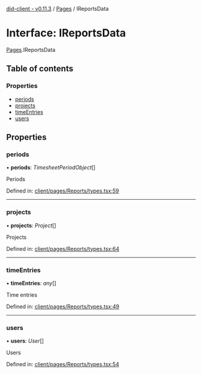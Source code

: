 [did-client - v0.11.3](../README.md) / [Pages](../modules/pages.md) / IReportsData

# Interface: IReportsData

[Pages](../modules/pages.md).IReportsData

## Table of contents

### Properties

- [periods](pages.ireportsdata.md#periods)
- [projects](pages.ireportsdata.md#projects)
- [timeEntries](pages.ireportsdata.md#timeentries)
- [users](pages.ireportsdata.md#users)

## Properties

### periods

• **periods**: *TimesheetPeriodObject*[]

Periods

Defined in: [client/pages/Reports/types.tsx:59](https://github.com/Puzzlepart/did/blob/dev/client/pages/Reports/types.tsx#L59)

___

### projects

• **projects**: *Project*[]

Projects

Defined in: [client/pages/Reports/types.tsx:64](https://github.com/Puzzlepart/did/blob/dev/client/pages/Reports/types.tsx#L64)

___

### timeEntries

• **timeEntries**: *any*[]

Time entries

Defined in: [client/pages/Reports/types.tsx:49](https://github.com/Puzzlepart/did/blob/dev/client/pages/Reports/types.tsx#L49)

___

### users

• **users**: *User*[]

Users

Defined in: [client/pages/Reports/types.tsx:54](https://github.com/Puzzlepart/did/blob/dev/client/pages/Reports/types.tsx#L54)
